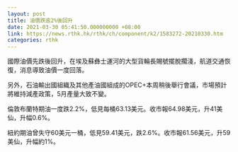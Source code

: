 ```yaml
---
layout: post
title: 油價跌逾2%後回升
date: 2021-03-30 05:41:50.000000000 +08:00
link: https://news.rthk.hk/rthk/ch/component/k2/1583272-20210330.htm
categories: rthk
---
```


國際油價先跌後回升，在埃及蘇彝士運河的大型貨輪長賜號擺脫擱淺，航道交通恢復，消息導致油價一度回落。

另外，石油輸出國組織及其他產油國組成的OPEC+本周稍後舉行會議，市場預計將維持減產政策，5月產量大致不變。

倫敦布蘭特期油一度跌2.2%，低見每桶63.13美元。收市報64.98美元，升41美仙，升幅0.6%。

紐約期油曾失守60美元一桶，低見59.41美元，跌2.6%。收市報61.56美元，升59美仙，升幅約1%。
